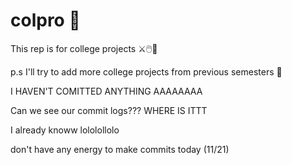 # colpro 🔬

This rep is for college projects ⚔️🖱️💾

p.s I'll try to add more college projects from previous semesters 🌝


I HAVEN'T COMITTED ANYTHING AAAAAAAA 

Can we see our commit logs??? WHERE IS ITTT


I already knoww lololollolo


don't have any energy to make commits today (11/21)
